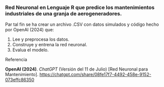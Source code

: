 ### Red Neuronal en Lenguaje R que predice los mantenimientos industriales de una granja de aerogeneradores.

Par tal fín se ha crear un archivo .CSV con datos simulados y código hecho por OpenAI (2024) que:

1. Lee y preprocesa los datos.
2. Construye y entrena la red neuronal.
3. Evalua el modelo.

Referencia

**OpenAI (2024)**. _ChatGPT_ (Versión del 11 de Julio)  [Red Neuronal para Mantenimiento]. 
<https://chatgpt.com/share/08fe17f7-4492-458e-9152-073effc86350>

